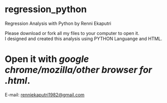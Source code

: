# regression_python
Regression Analysis with Python by Renni Ekaputri

Please download or fork all my files to your computer to open it.</br>
I designed and created this analysis using PYTHON Languange and HTML.

# Open it with *google chrome/mozilla/other browser* *for* *.html*.

E-mail: renniekaputri1982@gmail.com </br>
